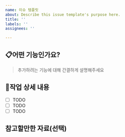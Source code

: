 ```yaml
---
name: 이슈 템플릿
about: Describe this issue template's purpose here.
title: ''
labels: ''
assignees: ''

---
```


## 📋어떤 기능인가요?

> 추가하려는 기능에 대해 간결하게 설명해주세요

## 🚧작업 상세 내용

- [ ] TODO
- [ ] TODO
- [ ] TODO

## 참고할만한 자료(선택)
